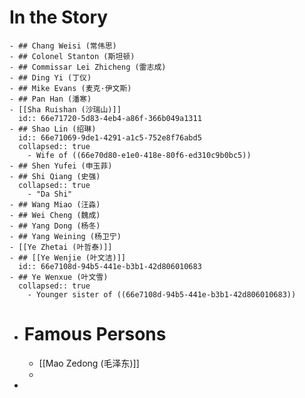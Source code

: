 # In the Story
	- ## Chang Weisi (常伟思)
	- ## Colonel Stanton (斯坦顿)
	- ## Commissar Lei Zhicheng (雷志成)
	- ## Ding Yi (丁仪)
	- ## Mike Evans (麦克·伊文斯)
	- ## Pan Han (潘寒)
	- [[Sha Ruishan (沙瑞山)]]
	  id:: 66e71720-5d83-4eb4-a86f-366b049a1311
	- ## Shao Lin (绍琳)
	  id:: 66e71069-9de1-4291-a1c5-752e8f76abd5
	  collapsed:: true
		- Wife of ((66e70d80-e1e0-418e-80f6-ed310c9b0bc5))
	- ## Shen Yufei (申玉菲)
	- ## Shi Qiang (史强)
	  collapsed:: true
		- "Da Shi"
	- ## Wang Miao (汪淼)
	- ## Wei Cheng (魏成)
	- ## Yang Dong (杨冬)
	- ## Yang Weining (杨卫宁)
	- [[Ye Zhetai (叶哲泰)]]
	- ## [[Ye Wenjie (叶文洁)]]
	  id:: 66e7108d-94b5-441e-b3b1-42d806010683
	- ## Ye Wenxue (叶文雪)
	  collapsed:: true
		- Younger sister of ((66e7108d-94b5-441e-b3b1-42d806010683))
- # Famous Persons
	- [[Mao Zedong (毛泽东)]]
	-
-